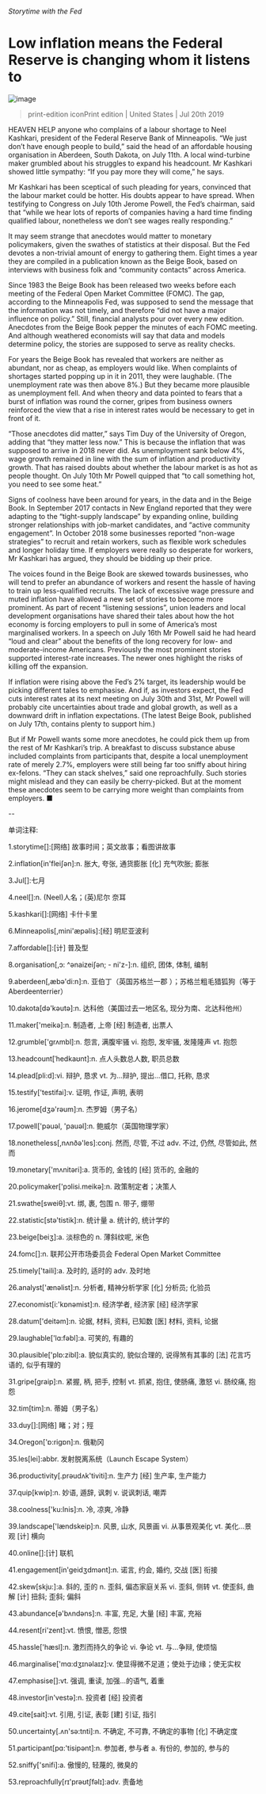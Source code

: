 ###### Storytime with the Fed
# Low inflation means the Federal Reserve is changing whom it listens to 
![image](images/20190720_USP002.jpg) 
> print-edition iconPrint edition | United States | Jul 20th 2019 
HEAVEN HELP anyone who complains of a labour shortage to Neel Kashkari, president of the Federal Reserve Bank of Minneapolis. “We just don’t have enough people to build,” said the head of an affordable housing organisation in Aberdeen, South Dakota, on July 11th. A local wind-turbine maker grumbled about his struggles to expand his headcount. Mr Kashkari showed little sympathy: “If you pay more they will come,” he says. 
Mr Kashkari has been sceptical of such pleading for years, convinced that the labour market could be hotter. His doubts appear to have spread. When testifying to Congress on July 10th Jerome Powell, the Fed’s chairman, said that “while we hear lots of reports of companies having a hard time finding qualified labour, nonetheless we don’t see wages really responding.” 
It may seem strange that anecdotes would matter to monetary policymakers, given the swathes of statistics at their disposal. But the Fed devotes a non-trivial amount of energy to gathering them. Eight times a year they are compiled in a publication known as the Beige Book, based on interviews with business folk and “community contacts” across America. 
Since 1983 the Beige Book has been released two weeks before each meeting of the Federal Open Market Committee (FOMC). The gap, according to the Minneapolis Fed, was supposed to send the message that the information was not timely, and therefore “did not have a major influence on policy.” Still, financial analysts pour over every new edition. Anecdotes from the Beige Book pepper the minutes of each FOMC meeting. And although weathered economists will say that data and models determine policy, the stories are supposed to serve as reality checks. 
For years the Beige Book has revealed that workers are neither as abundant, nor as cheap, as employers would like. When complaints of shortages started popping up in it in 2011, they were laughable. (The unemployment rate was then above 8%.) But they became more plausible as unemployment fell. And when theory and data pointed to fears that a burst of inflation was round the corner, gripes from business owners reinforced the view that a rise in interest rates would be necessary to get in front of it. 
“Those anecdotes did matter,” says Tim Duy of the University of Oregon, adding that “they matter less now.” This is because the inflation that was supposed to arrive in 2018 never did. As unemployment sank below 4%, wage growth remained in line with the sum of inflation and productivity growth. That has raised doubts about whether the labour market is as hot as people thought. On July 10th Mr Powell quipped that “to call something hot, you need to see some heat.” 
Signs of coolness have been around for years, in the data and in the Beige Book. In September 2017 contacts in New England reported that they were adapting to the “tight-supply landscape” by expanding online, building stronger relationships with job-market candidates, and “active community engagement”. In October 2018 some businesses reported “non-wage strategies” to recruit and retain workers, such as flexible work schedules and longer holiday time. If employers were really so desperate for workers, Mr Kashkari has argued, they should be bidding up their price. 
The voices found in the Beige Book are skewed towards businesses, who will tend to prefer an abundance of workers and resent the hassle of having to train up less-qualified recruits. The lack of excessive wage pressure and muted inflation have allowed a new set of stories to become more prominent. As part of recent “listening sessions”, union leaders and local development organisations have shared their tales about how the hot economy is forcing employers to pull in some of America’s most marginalised workers. In a speech on July 16th Mr Powell said he had heard “loud and clear” about the benefits of the long recovery for low- and moderate-income Americans. Previously the most prominent stories supported interest-rate increases. The newer ones highlight the risks of killing off the expansion. 
If inflation were rising above the Fed’s 2% target, its leadership would be picking different tales to emphasise. And if, as investors expect, the Fed cuts interest rates at its next meeting on July 30th and 31st, Mr Powell will probably cite uncertainties about trade and global growth, as well as a downward drift in inflation expectations. (The latest Beige Book, published on July 17th, contains plenty to support him.) 
But if Mr Powell wants some more anecdotes, he could pick them up from the rest of Mr Kashkari’s trip. A breakfast to discuss substance abuse included complaints from participants that, despite a local unemployment rate of merely 2.7%, employers were still being far too sniffy about hiring ex-felons. “They can stack shelves,” said one reproachfully. Such stories might mislead and they can easily be cherry-picked. But at the moment these anecdotes seem to be carrying more weight than complaints from employers. ■ 
-- 
 单词注释:
1.storytime[]:[网络] 故事时间；英文故事；看图讲故事 
2.inflation[in'fleiʃәn]:n. 胀大, 夸张, 通货膨胀 [化] 充气吹胀; 膨胀 
3.Jul[]:七月 
4.neel[]:n. (Neel)人名；(英)尼尔 奈耳 
5.kashkari[]:[网络] 卡什卡里 
6.Minneapolis[,mini'æpәlis]:[经] 明尼亚波利 
7.affordable[]:[计] 普及型 
8.organisation[,ɔ: ^әnaizeiʃən; - ni'z-]:n. 组织, 团体, 体制, 编制 
9.aberdeen[,æbә'di:n]:n. 亚伯丁（英国苏格兰一郡 ）；苏格兰粗毛猎狐狗（等于Aberdeenterrier） 
10.dakota[dә'kәutә]:n. 达科他（美国过去一地区名, 现分为南、北达科他州） 
11.maker['meikә]:n. 制造者, 上帝 [经] 制造者, 出票人 
12.grumble['grʌmbl]:n. 怨言, 满腹牢骚 vi. 抱怨, 发牢骚, 发隆隆声 vt. 抱怨 
13.headcount[ˈhedkaʊnt]:n. 点人头数总人数, 职员总数 
14.plead[pli:d]:vi. 辩护, 恳求 vt. 为...辩护, 提出...借口, 托称, 恳求 
15.testify['testifai]:v. 证明, 作证, 声明, 表明 
16.jerome[dʒә'rәum]:n. 杰罗姆（男子名） 
17.powell['pәuәl, 'pauәl]:n. 鲍威尔（英国物理学家） 
18.nonetheless[,nʌnðә'les]:conj. 然而, 尽管, 不过 adv. 不过, 仍然, 尽管如此, 然而 
19.monetary['mʌnitәri]:a. 货币的, 金钱的 [经] 货币的, 金融的 
20.policymaker['pɔlisi.meikә]:n. 政策制定者；决策人 
21.swathe[sweiθ]:vt. 绑, 裹, 包围 n. 带子, 绷带 
22.statistic[stә'tistik]:n. 统计量 a. 统计的, 统计学的 
23.beige[beiʒ]:a. 淡棕色的 n. 薄斜纹呢, 米色 
24.fomc[]:n. 联邦公开市场委员会 Federal Open Market Committee 
25.timely['taili]:a. 及时的, 适时的 adv. 及时地 
26.analyst['ænәlist]:n. 分析者, 精神分析学家 [化] 分析员; 化验员 
27.economist[i:'kɒnәmist]:n. 经济学者, 经济家 [经] 经济学家 
28.datum['deitәm]:n. 论据, 材料, 资料, 已知数 [医] 材料, 资料, 论据 
29.laughable['lɑ:fәbl]:a. 可笑的, 有趣的 
30.plausible['plɒ:zibl]:a. 貌似真实的, 貌似合理的, 说得煞有其事的 [法] 花言巧语的, 似乎有理的 
31.gripe[graip]:n. 紧握, 柄, 把手, 控制 vt. 抓紧, 抱住, 使肠痛, 激怒 vi. 肠绞痛, 抱怨 
32.tim[tim]:n. 蒂姆（男子名） 
33.duy[]:[网络] 睹；对；殌 
34.Oregon['ɒ:rigɒn]:n. 俄勒冈 
35.les[lei]:abbr. 发射脱离系统（Launch Escape System） 
36.productivity[.prәudʌk'tiviti]:n. 生产力 [经] 生产率, 生产能力 
37.quip[kwip]:n. 妙语, 遁辞, 讽刺 v. 说讽刺话, 嘲弄 
38.coolness['ku:lnis]:n. 冷, 凉爽, 冷静 
39.landscape['lændskeip]:n. 风景, 山水, 风景画 vi. 从事景观美化 vt. 美化...景观 [计] 横向 
40.online[]:[计] 联机 
41.engagement[in'geidʒdmәnt]:n. 诺言, 约会, 婚约, 交战 [医] 衔接 
42.skew[skju:]:a. 斜的, 歪的 n. 歪斜, 偏态家庭关系 vi. 歪斜, 侧转 vt. 使歪斜, 曲解 [计] 扭斜; 歪斜; 偏斜 
43.abundance[ә'bʌndәns]:n. 丰富, 充足, 大量 [经] 丰富, 充裕 
44.resent[ri'zent]:vt. 愤恨, 憎恶, 怨恨 
45.hassle['hæsl]:n. 激烈而持久的争论 vi. 争论 vt. 与...争辩, 使烦恼 
46.marginalise['mɑ:dʒɪnəlaɪz]:v. 使显得微不足道；使处于边缘；使无实权 
47.emphasise[]:vt. 强调, 重读, 加强...的语气, 着重 
48.investor[in'vestә]:n. 投资者 [经] 投资者 
49.cite[sait]:vt. 引用, 引证, 表彰 [建] 引证, 指引 
50.uncertainty[.ʌn'sә:tnti]:n. 不确定, 不可靠, 不确定的事物 [化] 不确定度 
51.participant[pɑ:'tisipәnt]:n. 参加者, 参与者 a. 有份的, 参加的, 参与的 
52.sniffy['snifi]:a. 傲慢的, 轻蔑的, 微臭的 
53.reproachfully[rɪ'prəʊtʃfəlɪ]:adv. 责备地 

